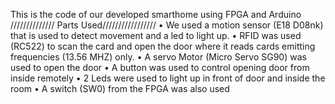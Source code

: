 This is the code of our developed smarthome using FPGA and Arduino
 ////////////// Parts Used/////////////////
• We used a motion sensor (E18 D08nk) that is used to detect movement and a led to
light up.
• RFID was used (RC522) to scan the card and open the door where it reads cards
emitting frequencies (13.56 MHZ) only.
• A servo Motor (Micro Servo SG90) was used to open the door
• A button was used to control opening door from inside remotely
• 2 Leds were used to light up in front of door and inside the room
• A switch (SW0) from the FPGA was also used
